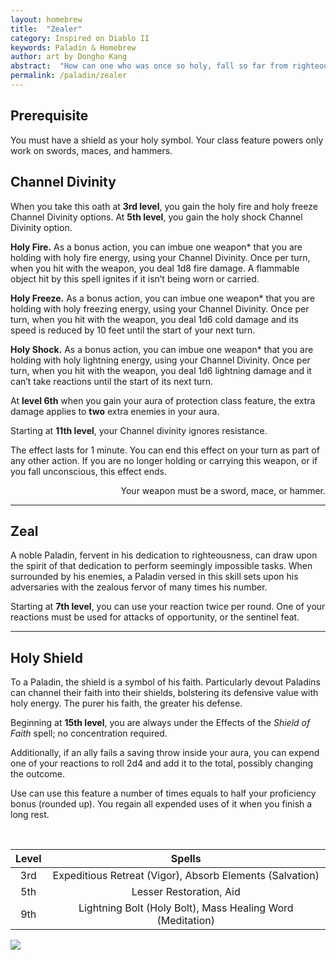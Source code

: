 ```yaml
---
layout: homebrew
title:  "Zealer"
category: Inspired on Diablo II
keywords: Paladin & Homebrew
author: art by Dongho Kang
abstract:  "How can one who was once so holy, fall so far from righteousness?"
permalink: /paladin/zealer
---
```



## Prerequisite

You must have a shield as your holy symbol. Your class feature powers only work on swords, maces, and hammers.


## Channel Divinity
When you take this oath at **3rd level**, you gain the holy fire and holy freeze Channel Divinity options. At **5th level**, you gain the holy shock Channel Divinity option.


<span class="glyphicon glyphicon-fire"></span> **Holy Fire.** As a bonus action, you can imbue one weapon* that you are holding with holy fire energy, using your Channel Divinity. Once per turn, when you hit with the weapon, you deal 1d8 fire damage. A flammable object hit by this spell ignites if it isn’t being worn or carried.


<span class="glyphicon glyphicon-certificate"></span> **Holy Freeze.** As a bonus action, you can imbue one weapon* that you are holding with holy freezing energy, using your Channel Divinity. Once per turn, when you hit with the weapon, you deal 1d6 cold damage and its speed is reduced by 10 feet until the start of your next turn.




<span class="glyphicon glyphicon-flash"></span> **Holy Shock.** As a bonus action, you can imbue one weapon* that you are holding with holy lightning energy, using your Channel Divinity. Once per turn, when you hit with the weapon, you deal 1d6 lightning damage and it can’t take reactions until the start of its next turn.


At **level 6th** when you gain your aura of protection class feature, the extra damage applies to **two** extra enemies in your aura.

Starting at **11th level**, your Channel divinity ignores resistance. 


The effect lasts for 1 minute. You can end this effect on your turn as part of any other action. If you are no longer holding or carrying this weapon, or if you fall unconscious, this effect ends.





<div style="text-align: right;">
Your weapon must be a sword, mace, or hammer.
</div>


___



## Zeal

A noble Paladin, fervent in his dedication to righteousness, can draw upon the spirit of that dedication to perform seemingly impossible tasks. When surrounded by his enemies, a Paladin versed in this skill sets upon his adversaries with the zealous fervor of many times his number. 

Starting at **7th level**, you can use your reaction twice per round. One of your reactions must be used for attacks of opportunity, or the sentinel feat.


___


## Holy Shield

To a Paladin, the shield is a symbol of his faith. Particularly devout Paladins can channel their faith into their shields, bolstering its defensive value with holy energy. The purer his faith, the greater his defense.

Beginning at **15th level**, you are always under the Effects of the *Shield of Faith* spell; no concentration required. 

Additionally, if an ally fails a saving throw inside your aura, you can expend one of your reactions to roll 2d4 and add it to the total, possibly changing the outcome. 

Use can use this feature a number of times equals to half your proficiency bonus (rounded up). 
You regain all expended uses of it when you finish a long rest.


<br>

| Level | Spells  |
|:---:|:---:|
| 3rd | Expeditious Retreat (Vigor), Absorb Elements (Salvation) |
| 5th | Lesser Restoration, Aid |
| 9th | Lightning Bolt (Holy Bolt), Mass Healing Word (Meditation) |




<img
  src='https://i.pinimg.com/564x/73/c3/2f/73c32f99394fdbe18097528fed1e3fc7.jpg'
  style='overflow: hidden; mix-blend-mode:multiply'/>  
  
    

